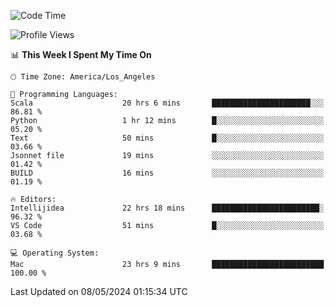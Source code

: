 <!--START_SECTION:waka-->
![Code Time](http://img.shields.io/badge/Code%20Time-984%20hrs%2053%20mins-blue)

![Profile Views](http://img.shields.io/badge/Profile%20Views-0-blue)

📊 **This Week I Spent My Time On** 

```text
🕑︎ Time Zone: America/Los_Angeles

💬 Programming Languages: 
Scala                    20 hrs 6 mins       ██████████████████████░░░   86.81 % 
Python                   1 hr 12 mins        █░░░░░░░░░░░░░░░░░░░░░░░░   05.20 % 
Text                     50 mins             █░░░░░░░░░░░░░░░░░░░░░░░░   03.66 % 
Jsonnet file             19 mins             ░░░░░░░░░░░░░░░░░░░░░░░░░   01.42 % 
BUILD                    16 mins             ░░░░░░░░░░░░░░░░░░░░░░░░░   01.19 % 

🔥 Editors: 
Intellijidea             22 hrs 18 mins      ████████████████████████░   96.32 % 
VS Code                  51 mins             █░░░░░░░░░░░░░░░░░░░░░░░░   03.68 % 

💻 Operating System: 
Mac                      23 hrs 9 mins       █████████████████████████   100.00 % 
```


 Last Updated on 08/05/2024 01:15:34 UTC
<!--END_SECTION:waka-->
